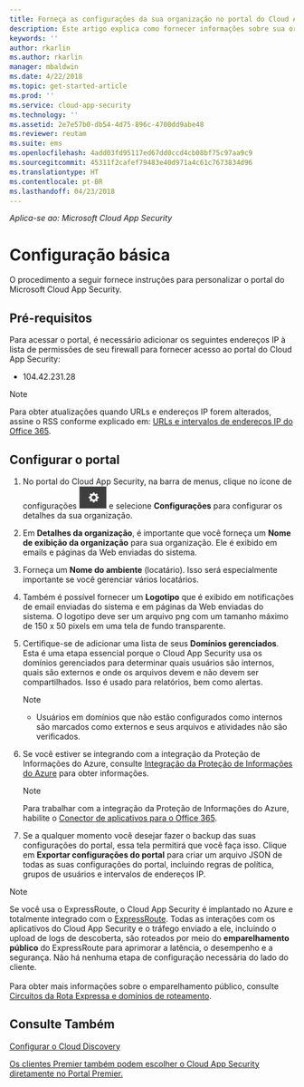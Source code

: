 ```yaml
---
title: Forneça as configurações da sua organização no portal do Cloud App Security para melhores resultado | Microsoft Docs
description: Este artigo explica como fornecer informações sobre sua organização no Cloud App Security.
keywords: ''
author: rkarlin
ms.author: rkarlin
manager: mbaldwin
ms.date: 4/22/2018
ms.topic: get-started-article
ms.prod: ''
ms.service: cloud-app-security
ms.technology: ''
ms.assetid: 2e7e57b0-db54-4d75-896c-4700dd9abe48
ms.reviewer: reutam
ms.suite: ems
ms.openlocfilehash: 4add03fd95117ed67dd0ccd4cb08bf75c97aa9c9
ms.sourcegitcommit: 45311f2cafef79483e40d971a4c61c7673834d96
ms.translationtype: HT
ms.contentlocale: pt-BR
ms.lasthandoff: 04/23/2018
---
```

*Aplica-se ao: Microsoft Cloud App Security*

# <a name="basic-setup"></a>Configuração básica
O procedimento a seguir fornece instruções para personalizar o portal do Microsoft Cloud App Security.

## <a name="prerequisites"></a>Pré-requisitos 
Para acessar o portal, é necessário adicionar os seguintes endereços IP à lista de permissões de seu firewall para fornecer acesso ao portal do Cloud App Security:  
  
- 104.42.231.28  
  
> [!NOTE]  
>  Para obter atualizações quando URLs e endereços IP forem alterados, assine o RSS conforme explicado em: [URLs e intervalos de endereços IP do Office 365](https://support.office.com/article/Office-365-URLs-and-IP-address-ranges-8548a211-3fe7-47cb-abb1-355ea5aa88a2).  
  
## <a name="set-up-the-portal"></a>Configurar o portal  
  
1. No portal do Cloud App Security, na barra de menus, clique no ícone de configurações ![ícone de configurações](./media/settings-icon.png "ícone de configurações") e selecione **Configurações** para configurar os detalhes da sua organização.     

2. Em **Detalhes da organização**, é importante que você forneça um **Nome de exibição da organização** para sua organização. Ele é exibido em emails e páginas da Web enviadas do sistema.  
  
3. Forneça um **Nome do ambiente** (locatário). Isso será especialmente importante se você gerenciar vários locatários.  
  
4. Também é possível fornecer um **Logotipo** que é exibido em notificações de email enviadas do sistema e em páginas da Web enviadas do sistema. O logotipo deve ser um arquivo png com um tamanho máximo de 150 x 50 pixels em uma tela de fundo transparente.  

5. Certifique-se de adicionar uma lista de seus **Domínios gerenciados**. Esta é uma etapa essencial porque o Cloud App Security usa os domínios gerenciados para determinar quais usuários são internos, quais são externos e onde os arquivos devem e não devem ser compartilhados. Isso é usado para relatórios, bem como alertas.  
   > [!NOTE] 
   > - Usuários em domínios que não estão configurados como internos são marcados como externos e seus arquivos e atividades não são verificados.

6. Se você estiver se integrando com a integração da Proteção de Informações do Azure, consulte [Integração da Proteção de Informações do Azure](azip-integration.md) para obter informações. 

   >[!NOTE]
   > Para trabalhar com a integração da Proteção de Informações do Azure, habilite o [Conector de aplicativos para o Office 365](connect-office-365-to-microsoft-cloud-app-security.md).
  
7. Se a qualquer momento você desejar fazer o backup das suas configurações do portal, essa tela permitirá que você faça isso. Clique em **Exportar configurações do portal** para criar um arquivo JSON de todas as suas configurações do portal, incluindo regras de política, grupos de usuários e intervalos de endereços IP.  
  
   
> [!NOTE] 
> Se você usa o ExpressRoute, o Cloud App Security é implantado no Azure e totalmente integrado com o [ExpressRoute](https://azure.microsoft.com/documentation/articles/expressroute-introduction/). Todas as interações com os aplicativos do Cloud App Security e o tráfego enviado a ele, incluindo o upload de logs de descoberta, são roteados por meio do **emparelhamento público** do ExpressRoute para aprimorar a latência, o desempenho e a segurança. Não há nenhuma etapa de configuração necessária do lado do cliente. <br></br>Para obter mais informações sobre o emparelhamento público, consulte [Circuitos da Rota Expressa e domínios de roteamento](https://azure.microsoft.com/documentation/articles/expressroute-circuit-peerings/).  
    
## <a name="see-also"></a>Consulte Também  
[Configurar o Cloud Discovery](set-up-cloud-discovery.md)   

[Os clientes Premier também podem escolher o Cloud App Security diretamente no Portal Premier.](https://premier.microsoft.com/)  
  
  